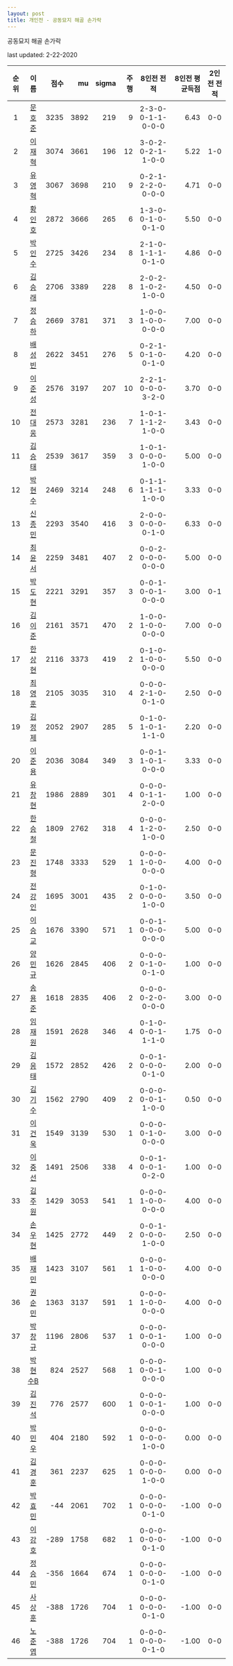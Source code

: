 ```yaml
---
layout: post
title: 개인전 - 공동묘지 해골 손가락
---
```


공동묘지 해골 손가락

last updated: 2-22-2020

| 순위 | 이름 | 점수 | mu | sigma | 주행 | 8인전 전적 | 8인전 평균득점 | 2인전 전적 |
|:---:|:---:|---:|---:|---:|---:|:---:|---:|:---:|
| 1 | [문호준](../munhojun) | 3235 | 3892 | 219 | 9 | 2-3-0-0-1-1-0-0-0 | 6.43 | 0-0 |
| 2 | [이재혁](../ijaehyeok) | 3074 | 3661 | 196 | 12 | 3-0-2-0-2-1-1-0-0 | 5.22 | 1-0 |
| 3 | [유영혁](../yuyeonghyeok) | 3067 | 3698 | 210 | 9 | 0-2-1-2-2-0-0-0-0 | 4.71 | 0-0 |
| 4 | [황인호](../hwanginho) | 2872 | 3666 | 265 | 6 | 1-3-0-0-1-0-0-1-0 | 5.50 | 0-0 |
| 5 | [박인수](../bakinsu) | 2725 | 3426 | 234 | 8 | 2-1-0-1-1-1-0-1-0 | 4.86 | 0-0 |
| 6 | [김승래](../gimseungrae) | 2706 | 3389 | 228 | 8 | 2-0-2-1-0-2-1-0-0 | 4.50 | 0-0 |
| 7 | [정승하](../jeongseungha) | 2669 | 3781 | 371 | 3 | 1-0-0-1-0-0-0-0-0 | 7.00 | 0-0 |
| 8 | [배성빈](../baeseongbin) | 2622 | 3451 | 276 | 5 | 0-2-1-0-1-0-0-1-0 | 4.20 | 0-0 |
| 9 | [이준성](../ijunseong) | 2576 | 3197 | 207 | 10 | 2-2-1-0-0-0-3-2-0 | 3.70 | 0-0 |
| 10 | [전대웅](../jeondaewoong) | 2573 | 3281 | 236 | 7 | 1-0-1-1-1-2-1-0-0 | 3.43 | 0-0 |
| 11 | [김승태](../gimseungtae) | 2539 | 3617 | 359 | 3 | 1-0-1-0-0-0-1-0-0 | 5.00 | 0-0 |
| 12 | [박현수](../bakhyeonsu) | 2469 | 3214 | 248 | 6 | 0-1-1-1-1-1-1-0-0 | 3.33 | 0-0 |
| 13 | [신종민](../shinjongmin) | 2293 | 3540 | 416 | 3 | 2-0-0-0-0-0-0-1-0 | 6.33 | 0-0 |
| 14 | [최윤서](../choiyunseo) | 2259 | 3481 | 407 | 2 | 0-0-2-0-0-0-0-0-0 | 5.00 | 0-0 |
| 15 | [박도현](../bakdohyeon) | 2221 | 3291 | 357 | 3 | 0-0-1-0-0-1-0-0-0 | 3.00 | 0-1 |
| 16 | [김이준](../gimijun) | 2161 | 3571 | 470 | 2 | 1-0-0-1-0-0-0-0-0 | 7.00 | 0-0 |
| 17 | [한상현](../hansanghyeon) | 2116 | 3373 | 419 | 2 | 0-1-0-1-0-0-0-0-0 | 5.50 | 0-0 |
| 18 | [최영훈](../choiyeonghun) | 2105 | 3035 | 310 | 4 | 0-0-0-2-1-0-0-1-0 | 2.50 | 0-0 |
| 19 | [김정제](../gimjeongje) | 2052 | 2907 | 285 | 5 | 0-1-0-1-0-1-1-1-0 | 2.20 | 0-0 |
| 20 | [이준용](../ijunyong) | 2036 | 3084 | 349 | 3 | 0-0-1-1-0-1-0-0-0 | 3.33 | 0-0 |
| 21 | [유창현](../yuchanghyeon) | 1986 | 2889 | 301 | 4 | 0-0-0-0-1-1-2-0-0 | 1.00 | 0-0 |
| 22 | [한승철](../hanseungcheol) | 1809 | 2762 | 318 | 4 | 0-0-0-1-2-0-1-0-0 | 2.50 | 0-0 |
| 23 | [문진형](../munjinhyeong) | 1748 | 3333 | 529 | 1 | 0-0-0-1-0-0-0-0-0 | 4.00 | 0-0 |
| 24 | [전강인](../jeongangin) | 1695 | 3001 | 435 | 2 | 0-1-0-0-0-0-1-0-0 | 3.50 | 0-0 |
| 25 | [이승교](../iseunggyo) | 1676 | 3390 | 571 | 1 | 0-0-1-0-0-0-0-0-0 | 5.00 | 0-0 |
| 26 | [양민규](../yangmingyu) | 1626 | 2845 | 406 | 2 | 0-0-0-0-1-0-0-1-0 | 1.00 | 0-0 |
| 27 | [송용준](../songyongjun) | 1618 | 2835 | 406 | 2 | 0-0-0-0-2-0-0-0-0 | 3.00 | 0-0 |
| 28 | [임재원](../imjaewon) | 1591 | 2628 | 346 | 4 | 0-1-0-0-0-1-1-1-0 | 1.75 | 0-0 |
| 29 | [김응태](../gimeungtae) | 1572 | 2852 | 426 | 2 | 0-0-1-0-0-0-0-1-0 | 2.00 | 0-0 |
| 30 | [김기수](../gimgisu) | 1562 | 2790 | 409 | 2 | 0-0-0-0-0-1-1-0-0 | 0.50 | 0-0 |
| 31 | [이건욱](../igeonuk) | 1549 | 3139 | 530 | 1 | 0-0-0-0-1-0-0-0-0 | 3.00 | 0-0 |
| 32 | [이중선](../ijungseon) | 1491 | 2506 | 338 | 4 | 0-0-1-0-0-1-0-2-0 | 1.00 | 0-0 |
| 33 | [김주원](../gimjuwon) | 1429 | 3053 | 541 | 1 | 0-0-0-1-0-0-0-0-0 | 4.00 | 0-0 |
| 34 | [손우현](../sonuhyeon) | 1425 | 2772 | 449 | 2 | 0-0-1-0-0-0-1-0-0 | 2.50 | 0-0 |
| 35 | [배재민](../baejaemin) | 1423 | 3107 | 561 | 1 | 0-0-0-1-0-0-0-0-0 | 4.00 | 0-0 |
| 36 | [권순민](../gweonsoonmin) | 1363 | 3137 | 591 | 1 | 0-0-0-1-0-0-0-0-0 | 4.00 | 0-0 |
| 37 | [박창규](../bakchanggyu) | 1196 | 2806 | 537 | 1 | 0-0-0-0-0-1-0-0-0 | 1.00 | 0-0 |
| 38 | [박현수B](../bakhyeonsu-b) | 824 | 2527 | 568 | 1 | 0-0-0-0-0-1-0-0-0 | 1.00 | 0-0 |
| 39 | [김진석](../gimjinseok) | 776 | 2577 | 600 | 1 | 0-0-0-0-0-1-0-0-0 | 1.00 | 0-0 |
| 40 | [박민우](../bakminu) | 404 | 2180 | 592 | 1 | 0-0-0-0-0-0-1-0-0 | 0.00 | 0-0 |
| 41 | [김경훈](../gimgyeonghun) | 361 | 2237 | 625 | 1 | 0-0-0-0-0-0-1-0-0 | 0.00 | 0-0 |
| 42 | [박효민](../bakhyomin) | -44 | 2061 | 702 | 1 | 0-0-0-0-0-0-0-1-0 | -1.00 | 0-0 |
| 43 | [이강호](../igangho) | -289 | 1758 | 682 | 1 | 0-0-0-0-0-0-0-1-0 | -1.00 | 0-0 |
| 44 | [정승민](../jeongseungmin) | -356 | 1664 | 674 | 1 | 0-0-0-0-0-0-0-1-0 | -1.00 | 0-0 |
| 45 | [사상훈](../sasanghun) | -388 | 1726 | 704 | 1 | 0-0-0-0-0-0-0-1-0 | -1.00 | 0-0 |
| 46 | [노준엽](../nojunyeob) | -388 | 1726 | 704 | 1 | 0-0-0-0-0-0-0-1-0 | -1.00 | 0-0 |
